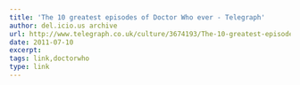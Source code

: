 ```yaml
---
title: 'The 10 greatest episodes of Doctor Who ever - Telegraph'
author: del.icio.us archive
url: http://www.telegraph.co.uk/culture/3674193/The-10-greatest-episodes-of-Doctor-Who-ever.html
date: 2011-07-10
excerpt: 
tags: link,doctorwho
type: link
---
```

